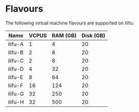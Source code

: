 Flavours
========

The following virtual machine flavours are supported on Ilifu:

| Name    | VCPUS | RAM (GB) | Disk (GB) |
|---------|-------|----------|-----------|
| ilifu-A | 1     | 4        | 20        |
| ilifu-B | 2     | 8        | 20        |
| ilifu-C | 2     | 8        | 20        |
| ilifu-D | 4     | 32       | 20        |
| ilifu-E | 8     | 64       | 20        |
| liifu-F | 16    | 124      | 20        |
| ilifu-G | 32    | 250      | 20        |
| ilifu-H | 32    | 500      | 20        |
